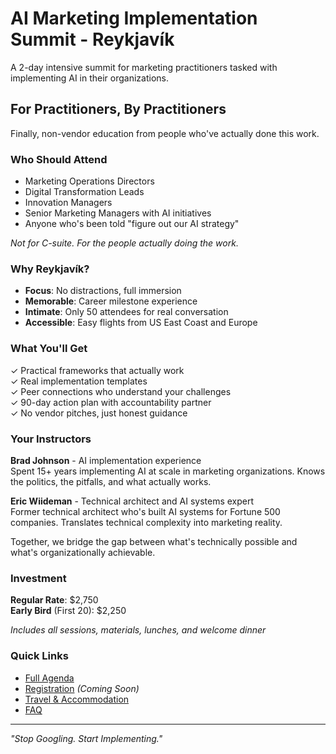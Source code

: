 # AI Marketing Implementation Summit - Reykjavík

A 2-day intensive summit for marketing practitioners tasked with implementing AI in their organizations.

## For Practitioners, By Practitioners

Finally, non-vendor education from people who've actually done this work.

### Who Should Attend

- Marketing Operations Directors
- Digital Transformation Leads  
- Innovation Managers
- Senior Marketing Managers with AI initiatives
- Anyone who's been told "figure out our AI strategy"

*Not for C-suite. For the people actually doing the work.*

### Why Reykjavík?

- **Focus**: No distractions, full immersion
- **Memorable**: Career milestone experience  
- **Intimate**: Only 50 attendees for real conversation
- **Accessible**: Easy flights from US East Coast and Europe

### What You'll Get

✓ Practical frameworks that actually work  
✓ Real implementation templates  
✓ Peer connections who understand your challenges  
✓ 90-day action plan with accountability partner  
✓ No vendor pitches, just honest guidance  

### Your Instructors

**Brad Johnson** - AI implementation experience  
Spent 15+ years implementing AI at scale in marketing organizations. Knows the politics, the pitfalls, and what actually works.

**Eric Wiideman** - Technical architect and AI systems expert  
Former technical architect who's built AI systems for Fortune 500 companies. Translates technical complexity into marketing reality.

Together, we bridge the gap between what's technically possible and what's organizationally achievable.

### Investment

**Regular Rate**: $2,750  
**Early Bird** (First 20): $2,250

*Includes all sessions, materials, lunches, and welcome dinner*

### Quick Links

- [Full Agenda](agenda.md)
- [Registration](#) *(Coming Soon)*
- [Travel & Accommodation](travel.md)
- [FAQ](faq.md)

---

*"Stop Googling. Start Implementing."*